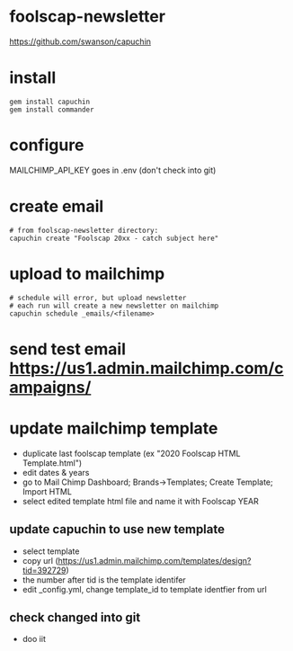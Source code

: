 # foolscap-newsletter
https://github.com/swanson/capuchin

# install
```
gem install capuchin
gem install commander
```

# configure
MAILCHIMP_API_KEY goes in .env (don't check into git)

# create email
```
# from foolscap-newsletter directory:
capuchin create "Foolscap 20xx - catch subject here"
```
# upload to mailchimp
```
# schedule will error, but upload newsletter 
# each run will create a new newsletter on mailchimp
capuchin schedule _emails/<filename> 
```
# send test email https://us1.admin.mailchimp.com/campaigns/


# update mailchimp template
- duplicate last foolscap template (ex "2020 Foolscap HTML Template.html")
- edit dates & years
- go to Mail Chimp Dashboard; Brands->Templates; Create Template; Import HTML
- select edited template html file and name it with Foolscap YEAR
## update capuchin to use new template
- select template
- copy url (https://us1.admin.mailchimp.com/templates/design?tid=392729)
- the number after tid is the template identifer
- edit _config.yml, change template_id to template identfier from url
## check changed into git
- doo iit
